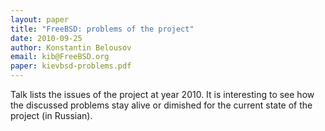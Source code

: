 ```yaml
---
layout: paper
title: "FreeBSD: problems of the project"
date: 2010-09-25
author: Konstantin Belousov
email: kib@FreeBSD.org
paper: kievbsd-problems.pdf
---
```

Talk lists the issues of the project at year 2010.  It is interesting
to see how the discussed problems stay alive or dimished for the
current state of the project (in Russian).
